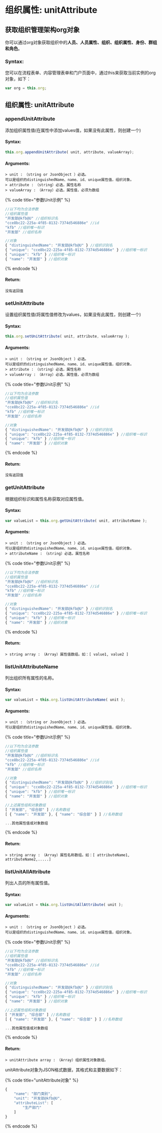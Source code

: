 # 组织属性: unitAttribute

## 获取组织管理架构org对象

你可以通过org对象获取组织中的**人员、人员属性、组织、组织属性、身份、群组和角色**。

### Syntax:

您可以在流程表单、内容管理表单和门户页面中，通过this来获取当前实例的org对象，如下：

```javascript
var org = this.org;
```

## 组织属性: unitAttribute

### appendUnitAttribute

添加组织属性值\(在属性中添加values值，如果没有此属性，则创建一个\)

#### Syntax:

```javascript
this.org.appendUnitAttribute( unit, attribute, valueArray);
```

#### Arguments:

```text
> unit :　（string or JsonObject ）必选。
可以是组织的distinguishedName、name、id、unique属性值，组织对象。
> attribute :　（string）必选，属性名称
> valueArray :　（Array）必选，属性值，必须为数组
```

{% code title="参数Unit示例" %}
```javascript
//以下均为合法参数
//组织属性值
"开发部@kfb@U" //组织标识名
"cce8bc22-225a-4f85-8132-7374d546886e" //id
"kfb" //组织唯一标识
"开发部" //组织名称

//对象
{ "distinguishedName": "开发部@kfb@U" } //组织识别名
{ "unique": "cce8bc22-225a-4f85-8132-7374d546886e" } //组织唯一标识
{ "unique": "kfb" } //组织唯一标识
{ "name": "开发部" } //组织对象
```
{% endcode %}

#### Return:

```text
没有返回值
```

### setUnitAttribute

设置组织属性值\(将属性值修改为values，如果没有此属性，则创建一个\)

#### Syntax:

```javascript
this.org.setUnitAttribute( unit, attribute, valueArray );
```

#### Arguments:

```text
> unit :　（string or JsonObject ）必选。
可以是组织的distinguishedName、name、id、unique属性值，组织对象。
> attribute :　（string）必选，属性名称
> valueArray :　（Array）必选，属性值，必须为数组
```

{% code title="参数Unit示例" %}
```javascript
//以下均为合法参数
//组织属性值
"开发部@kfb@U" //组织标识名
"cce8bc22-225a-4f85-8132-7374d546886e" //id
"kfb" //组织唯一标识
"开发部" //组织名称

//对象
{ "distinguishedName": "开发部@kfb@U" } //组织识别名
{ "unique": "cce8bc22-225a-4f85-8132-7374d546886e" } //组织唯一标识
{ "unique": "kfb" } //组织唯一标识
{ "name": "开发部" } //组织对象
```
{% endcode %}

#### Return:

```text
没有返回值
```

### getUnitAttribute

根据组织标识和属性名称获取对应属性值。

#### Syntax:

```javascript
var valueList = this.org.getUnitAttribute( unit, attributeName );
```

#### Arguments:

```text
> unit :　（string or JsonObject ）必选。
可以是组织的distinguishedName、name、id、unique属性值，组织对象。
> attributeName :　（string）必选，属性名称
```

{% code title="参数Unit示例" %}
```javascript
//以下均为合法参数
//组织属性值
"开发部@kfb@U" //组织标识名
"cce8bc22-225a-4f85-8132-7374d546886e" //id
"kfb" //组织唯一标识
"开发部" //组织名称

//对象
{ "distinguishedName": "开发部@kfb@U" } //组织识别名
{ "unique": "cce8bc22-225a-4f85-8132-7374d546886e" } //组织唯一标识
{ "unique": "kfb" } //组织唯一标识
{ "name": "开发部" } //组织对象
```
{% endcode %}

#### Return:

```text
> string array :　（Array）属性值数组。如：[ value1, value2 ]
```

### listUnitAttributeName

列出组织所有属性的名称。

#### Syntax:

```javascript
var valueList = this.org.listUnitAttributeName( unit );
```

#### Arguments:

```text
> unit :　（string or JsonObject ）必选。
可以是组织的distinguishedName、name、id、unique属性值，组织对象。
```

{% code title="参数Unit示例" %}
```javascript
//以下均为合法参数
//组织属性值
"开发部@kfb@U" //组织标识名
"cce8bc22-225a-4f85-8132-7374d546886e" //id
"kfb" //组织唯一标识
"开发部" //组织名称

//对象
{ "distinguishedName": "开发部@kfb@U" } //组织识别名
{ "unique": "cce8bc22-225a-4f85-8132-7374d546886e" } //组织唯一标识
{ "unique": "kfb" } //组织唯一标识
{ "name": "开发部" } //组织对象

//上述属性组和对象数组
[ "开发部", "综合部" ] //名称数组
[ { "name": "开发部" }, { "name": "综合部" } ] //名称数组

...其他属性值或对象数组
```
{% endcode %}

#### Return:

```text
> string array :　（Array）属性名称数组。如：[ attributeName1, attributeName2,.....]
```

### listUnitAllAttribute

列出人员的所有属性值。

#### Syntax:

```javascript
var valueList = this.org.listUnitAllAttribute( unit );
```

#### Arguments:

```text
> unit :　（string or JsonObject ）必选。
可以是组织的distinguishedName、name、id、unique属性值，组织对象。
```

{% code title="参数Unit示例" %}
```javascript
//以下均为合法参数
//组织属性值
"开发部@kfb@U" //组织标识名
"cce8bc22-225a-4f85-8132-7374d546886e" //id
"kfb" //组织唯一标识
"开发部" //组织名称

//对象
{ "distinguishedName": "开发部@kfb@U" } //组织识别名
{ "unique": "cce8bc22-225a-4f85-8132-7374d546886e" } //组织唯一标识
{ "unique": "kfb" } //组织唯一标识
{ "name": "开发部" } //组织对象

//上述属性组和对象数组
[ "开发部", "综合部" ] //名称数组
[ { "name": "开发部" }, { "name": "综合部" } ] //名称数组

...其他属性值或对象数组
```
{% endcode %}

#### Return:

```text
> unitAttribute array :　（Array）组织属性对象数组。
```

unitAttribute对象为JSON格式数据，其格式和主要数据如下：

{% code title="unitAttribute对象" %}
```javascript
{
    "name": "部门类别",
    "unit": "开发部@kfb@U",
    "attributeList": [
        "生产部门"
    ]
}
```
{% endcode %}

